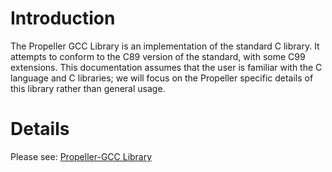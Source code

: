 # Introduction #

The Propeller GCC Library is an implementation of the standard C library. It attempts to conform to the C89 version of the standard, with some C99 extensions. This documentation assumes that the user is familiar with the C language and C libraries; we will focus on the Propeller specific details of this library rather than general usage.

# Details #

Please see: [Propeller-GCC Library](http://propgcc.googlecode.com/hg/doc/Library.html)